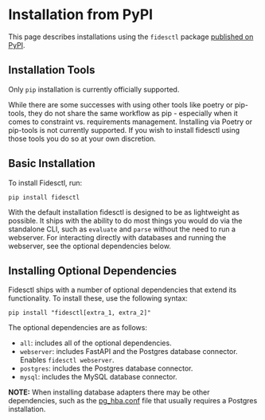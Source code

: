 # Installation from PyPI

This page describes installations using the `fidesctl` package [published on PyPI](https://pypi.org/project/fidesctl/).

## Installation Tools

Only `pip` installation is currently officially supported.

While there are some successes with using other tools like poetry or pip-tools, they do not share the same workflow as pip - especially when it comes to constraint vs. requirements management. Installing via Poetry or pip-tools is not currently supported. If you wish to install fidesctl using those tools you do so at your own discretion.

## Basic Installation

To install Fidesctl, run:

`pip install fidesctl`

With the default installation fidesctl is designed to be as lightweight as possible. It ships with the ability to do most things you would do via the standalone CLI, such as `evaluate` and `parse` without the need to run a webserver. For interacting directly with databases and running the webserver, see the optional dependencies below.

## Installing Optional Dependencies

Fidesctl ships with a number of optional dependencies that extend its functionality. To install these, use the following syntax:

`pip install "fidesctl[extra_1, extra_2]"`

The optional dependencies are as follows:

* `all`: includes all of the optional dependencies.
* `webserver`: includes FastAPI and the Postgres database connector. Enables `fidesctl webserver`.
* `postgres`: includes the Postgres database connector.
* `mysql`: includes the MySQL database connector.

**NOTE:** When installing database adapters there may be other dependencies, such as the [pg_hba.conf](https://www.postgresql.org/docs/current/auth-pg-hba-conf.html) file that usually requires a Postgres installation.
